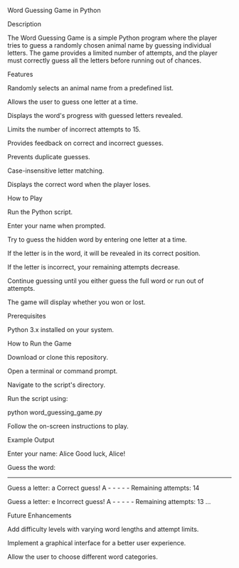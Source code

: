 Word Guessing Game in Python

Description

The Word Guessing Game is a simple Python program where the player tries to guess a randomly chosen animal name by guessing individual letters. The game provides a limited number of attempts, and the player must correctly guess all the letters before running out of chances.

Features

Randomly selects an animal name from a predefined list.

Allows the user to guess one letter at a time.

Displays the word's progress with guessed letters revealed.

Limits the number of incorrect attempts to 15.

Provides feedback on correct and incorrect guesses.

Prevents duplicate guesses.

Case-insensitive letter matching.

Displays the correct word when the player loses.

How to Play

Run the Python script.

Enter your name when prompted.

Try to guess the hidden word by entering one letter at a time.

If the letter is in the word, it will be revealed in its correct position.

If the letter is incorrect, your remaining attempts decrease.

Continue guessing until you either guess the full word or run out of attempts.

The game will display whether you won or lost.

Prerequisites

Python 3.x installed on your system.

How to Run the Game

Download or clone this repository.

Open a terminal or command prompt.

Navigate to the script's directory.

Run the script using:

python word_guessing_game.py

Follow the on-screen instructions to play.

Example Output

Enter your name: Alice
Good luck, Alice!

Guess the word:
- - - - - -

Guess a letter: a
Correct guess!
A - - - - -
Remaining attempts: 14

Guess a letter: e
Incorrect guess!
A - - - - -
Remaining attempts: 13
...

Future Enhancements

Add difficulty levels with varying word lengths and attempt limits.

Implement a graphical interface for a better user experience.

Allow the user to choose different word categories.

